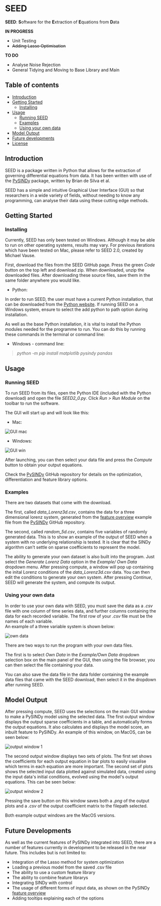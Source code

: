 # SEED

**SEED**: **S**oftware for the **E**xtraction of **E**quations from **D**ata

**IN PROGRESS**
* Unit Testing
* ~~Adding Lasso Optimisation~~

**TO DO**
* Analyse Noise Rejection
* General Tidying and Moving to Base Library and Main

## Table of contents
* [Introduction](#introduction)
* [Getting Started](#getting-started)
	* [Installing](#installing)
* [Usage](#usage)
	* [Running SEED](#running-SEED)
	* [Examples](#examples)
	* [Using your own data](#using-your-own-data)
* [Model Output](#model-output)
* [Future developments](#future-developments)
* [License](#license)

## Introduction
SEED is a package written in Python that allows for the extraction of governing differential equations from data. It has been written with use of the [PySINDy](https://github.com/dynamicslab/pysindy) package, written by Brian de Silva et al.

SEED has a simple and intuitive Graphical User Interface (GUI) so that researchers in a wide variety of fields, without needing to know any programming, can analyse their data using these cutting edge methods.

## Getting Started

### Installing
Currently, SEED has only been tested on Windows. Although it may be able to run on other operating systems, results may vary. For previous iterations which have been tested on Mac, please refer to SEED 2.0, created by Michael Vause.

First, download the files from the SEED GitHub page. Press the green _Code_ button on the top left and download zip. When downloaded, unzip the downloaded files. After downloading these source files, save them in the same folder anywhere you would like.

* Python:

In order to run SEED, the user must have a current Python installation, that can be downloaded from the [Python website](https://www.python.org/downloads/). If running SEED on a Windows system, ensure to select the add python to path option during installation.

As well as the base Python installation, it is vital to install the Python modules needed for the programme to run. You can do this by running these commands in the terminal or command line:

* Windows - command line:

> _python -m pip install matplotlib pysindy pandas_

## Usage

### Running SEED

To run SEED from its files, open the Python IDE (included with the Python download) and open the file _SEED2\_0.py_. Click _Run > Run Module_ on the toolbar to run the software.

The GUI will start up and will look like this:

* Mac:

![GUI mac](images/GUI_mac.png)

* Windows:

![GUI win](images/GUI_win.png)

After launching, you can then select your data file and press the _Compute_ button to obtain your output equations.

Check the [PySINDy](https://github.com/dynamicslab/pysindy) GitHub repository for details on the optimization, differentiation and feature library options.

### Examples
There are two datasets that come with the download.

The first, called _data\_Lorenz3d.csv_, contains the data for a three dimensional lorenz system, generated from the [feature overview](https://github.com/dynamicslab/pysindy/blob/master/examples/1_feature_overview.ipynb) example file from the [PySINDy](https://github.com/dynamicslab/pysindy) GitHub repository. 

The second, called _random\_5d.csv_, contains five variables of randomly generated data. This is to show an example of the output of SEED when a system with no underlying relationship is tested. It is clear that the SINDy algorithm can't settle on sparse coefficients to represent the model.

The ability to generate your own dataset is also built into the program. Just select the _Generate Lorenz Data_ option in the _Example/ Own Data_ dropdown menu. After pressing compute, a window will pop up containing the inital Lorenz conditions of the _data\_Lorenz3d.csv_ data. You can then edit the conditions to generate your own system. After pressing _Continue_, SEED will generate the system, and compute its output.

### Using your own data
In order to use your own data with SEED, you must save the data as a _.csv_ file with one column of time series data, and further columns containing the data for each recorded variable. The first row of your _.csv_ file must be the names of each variable.  
An example of a three variable system is shown below:

![own data](images/Own_Data.png)

There are two ways to run the program with your own data files.

The first is to select _Own Data_ in the _Example/Own Data_ dropdown selection box on the main panel of the GUI, then using the file browser, you can then select the file containing your data.

You can also save the data file in the data folder containing the example data files that came with the SEED download, then select it in the dropdown after running SEED.

## Model Output
After pressing compute, SEED uses the selections on the main GUI window to make a PySINDy model using the selected data. The first output window displays the output sparse coefficients in a table, and automatically forms the output equations. It also calculates and displays the model score, an inbuilt feature to PySINDy. An example of this window, on MacOS, can be seen below:

![output window 1](images/window1.png)

The second output window displays two sets of plots. The first set shows the coefficients for each output equation in bar plots to easily visualise which terms in each equation are more important. The second set of plots shows the selected input data plotted against simulated data, created using the input data's initial conditions, evolved using the model's output equations. This can be seen below:

![output window 2](images/window2.png)

Pressing the save button on this window saves both a _.png_ of the output plots and a _.csv_ of the output coefficient matrix to the filepath selected.

Both example output windows are the MacOS versions.

## Future Developments
As well as the current features of PySINDy integrated into SEED, there are a number of features currently in development to be released in the near future. This includes but is not limited to:

* Integration of the Lasso method for system optimization
* Loading a previous model from the saved .csv file
* The ability to use a custom feature library
* The ability to combine feature librarys
* Integrating SINDy with control
* The usage of different forms of input data, as shown on the PySINDy [feature overview](https://github.com/dynamicslab/pysindy/blob/master/examples/1_feature_overview.ipynb)
* Adding tooltips explaining each of the options
